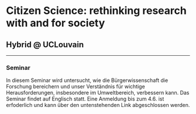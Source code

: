# Citizen Science: rethinking research with and for society  
## Hybrid @ UCLouvain
---
### Seminar
In diesem Seminar wird untersucht, wie die Bürgerwissenschaft die Forschung bereichern und unser Verständnis für wichtige Herausforderungen, insbesondere im Umweltbereich, verbessern kann. Das Seminar findet auf Englisch statt. Eine Anmeldung bis zum 4.6. ist erfoderlich und kann über den untenstehenden Link abgeschlossen werden.